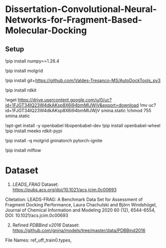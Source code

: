 # Dissertation-Convolutional-Neural-Networks-for-Fragment-Based-Molecular-Docking

## Setup
!pip install numpy==1.26.4

!pip install molgrid

!pip install git+https://github.com/Valdes-Tresanco-MS/AutoDockTools_py3

!pip install rdkit

!wget https://drive.usercontent.google.com/u/0/uc?id=1FJGT34IQ23W4dkAKsp8X6i94bmMIJWjV&export=download
!mv uc?id=1FJGT34IQ23W4dkAKsp8X6i94bmMIJWjV smina.static
!chmod 755 smina.static

!apt-get install -y openbabel libopenbabel-dev
!pip install openbabel-wheel
!pip install meeko rdkit-pypi

!pip install -q molgrid gninatorch pytorch-ignite

!pip install mlflow

# Dataset
1. _LEADS_FRAG_ Dataset: https://pubs.acs.org/doi/10.1021/acs.jcim.0c00693

Citetation: LEADS-FRAG: A Benchmark Data Set for Assessment of Fragment Docking Performance, Laura Chachulski and Björn Windshügel, Journal of Chemical Information and Modeling 2020 60 (12), 6544-6554, DOI: 10.1021/acs.jcim.0c00693

2. Refined _PDBBind v2016_ Dataset: https://github.com/gnina/models/tree/master/data/PDBBind2016 

File Names: ref_uff_train0.types, 
